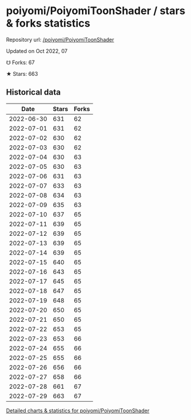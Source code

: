# poiyomi/PoiyomiToonShader / stars & forks statistics

Repository url: [/poiyomi/PoiyomiToonShader](https://github.com/poiyomi/PoiyomiToonShader)

Updated on Oct 2022, 07

☋ Forks: 67

★ Stars: 663

## Historical data
| Date | Stars | Forks |
|------|-------|-------|
| 2022-06-30 | 631 | 62 | 
| 2022-07-01 | 631 | 62 | 
| 2022-07-02 | 630 | 62 | 
| 2022-07-03 | 630 | 62 | 
| 2022-07-04 | 630 | 63 | 
| 2022-07-05 | 630 | 63 | 
| 2022-07-06 | 631 | 63 | 
| 2022-07-07 | 633 | 63 | 
| 2022-07-08 | 634 | 63 | 
| 2022-07-09 | 635 | 63 | 
| 2022-07-10 | 637 | 65 | 
| 2022-07-11 | 639 | 65 | 
| 2022-07-12 | 639 | 65 | 
| 2022-07-13 | 639 | 65 | 
| 2022-07-14 | 639 | 65 | 
| 2022-07-15 | 640 | 65 | 
| 2022-07-16 | 643 | 65 | 
| 2022-07-17 | 645 | 65 | 
| 2022-07-18 | 647 | 65 | 
| 2022-07-19 | 648 | 65 | 
| 2022-07-20 | 650 | 65 | 
| 2022-07-21 | 650 | 65 | 
| 2022-07-22 | 653 | 65 | 
| 2022-07-23 | 653 | 66 | 
| 2022-07-24 | 655 | 66 | 
| 2022-07-25 | 655 | 66 | 
| 2022-07-26 | 656 | 66 | 
| 2022-07-27 | 658 | 66 | 
| 2022-07-28 | 661 | 67 | 
| 2022-07-29 | 663 | 67 | 


[Detailed charts & statistics for poiyomi/PoiyomiToonShader](https://reviewgithub.com/rep/poiyomi/PoiyomiToonShader)
